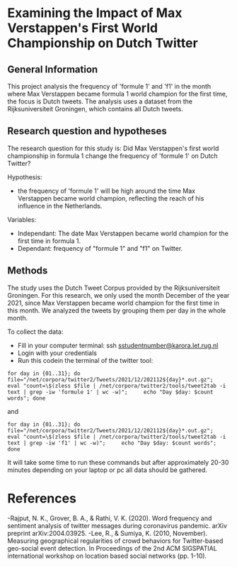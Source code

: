 # Examining the Impact of Max Verstappen's First World Championship on Dutch Twitter
## General Information
This project analysis the frequency of 'formule 1' and 'f1' in the month where Max Verstappen became formula 1 world champion for the first time, the focus is Dutch tweets. 
The analysis uses a dataset from the Rijksuniversiteit Groningen, which contains all Dutch tweets.

## Research question and hypotheses
The research question for this study is: Did Max Verstappen's first world championship in formula 1 change the frequency of 'formule 1' on Dutch Twitter?

Hypothesis: 
- the frequency of 'formule 1' will be high around the time Max Verstappen became world champion, reflecting the reach of his influence in the Netherlands.

Variables:
- Independant: The date Max Verstappen became world champion for the first time in formula 1.
- Dependant: frequency of "formule 1" and "f1" on Twitter.

## Methods
The study uses the Dutch Tweet Corpus provided by the Rijksuniversiteit Groningen. For this research, we only used the month December of the year 2021, since Max Verstappen became world champion for the first time in this month. We analyzed the tweets by grouping them per day in the whole month. 

To collect the data: 
- Fill in your computer terminal: ssh sstudentnumber@karora.let.rug.nl
- Login with your credentials
- Run this codein the terminal of the twitter tool:
```
for day in {01..31}; do     file="/net/corpora/twitter2/Tweets/2021/12/202112${day}*.out.gz";     eval "count=\$(zless $file | /net/corpora/twitter2/tools/tweet2tab -i text | grep -iw 'formule 1' | wc -w)";     echo "Day $day: $count words"; done
```
and
```
for day in {01..31}; do     file="/net/corpora/twitter2/Tweets/2021/12/202112${day}*.out.gz";     eval "count=\$(zless $file | /net/corpora/twitter2/tools/tweet2tab -i text | grep -iw 'f1' | wc -w)";     echo "Day $day: $count words"; done
```

It will take some time to run these commands but after approximately 20-30 minutes depending on your laptop or pc all data should be gathered.

# References
-Rajput, N. K., Grover, B. A., & Rathi, V. K. (2020). Word frequency and sentiment analysis of twitter messages during coronavirus pandemic. arXiv preprint arXiv:2004.03925.
-Lee, R., & Sumiya, K. (2010, November). Measuring geographical regularities of crowd behaviors for Twitter-based geo-social event detection. In Proceedings of the 2nd ACM SIGSPATIAL international workshop on location based social networks (pp. 1-10).
